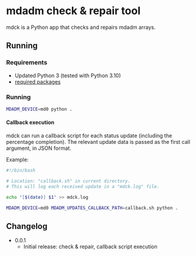 # mdadm check & repair tool

mdck is a Python app that checks and repairs mdadm arrays.

## Running

### Requirements

- Updated Python 3 (tested with Python 3.10)
- [required packages](requirements.txt)

### Running

```bash
MDADM_DEVICE=md0 python .
```

#### Callback execution

mdck can run a callback script for each status update (including the percentage completion).
The relevant update data is passed as the first call argument, in JSON format.

Example:

```bash
#!/bin/bash

# Location: "callback.sh" in current directory.
# This will log each received update in a "mdck.log" file.

echo "[$(date)] $1" >> mdck.log
```

```bash
MDADM_DEVICE=md0 MDADM_UPDATES_CALLBACK_PATH=callback.sh python .
```

## Changelog

- 0.0.1
  - Initial release: check & repair, callback script execution
